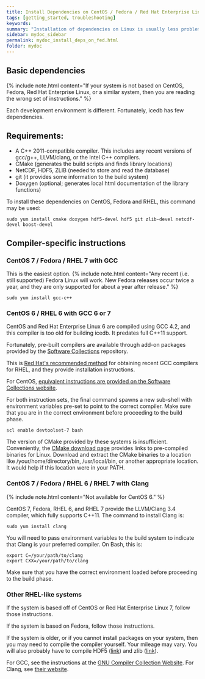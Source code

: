 ```yaml
---
title: Install Dependencies on CentOS / Fedora / Red Hat Enterprise Linux
tags: [getting_started, troubleshooting]
keywords:
summary: "Installation of dependencies on Linux is usually less problematic than on Windows. However, CentOS and RHEL are rather conservative with their package choices, so additional steps may be required."
sidebar: mydoc_sidebar
permalink: mydoc_install_deps_on_fed.html
folder: mydoc
---
```


## Basic dependencies

{% include note.html content="If your system is not based on CentOS, Fedora, Red Hat Enterprise Linux, or a similar system, then you are reading the wrong set of instructions." %}


Each development environment is different. Fortunately, icedb has few dependencies.

Requirements:
--------------

- A C++ 2011-compatible compiler. This includes any recent versions of gcc/g++, LLVM/clang, or the Intel C++ compilers.
- CMake (generates the build scripts and finds library locations)
- NetCDF, HDF5, ZLIB (needed to store and read the database)
- git (it provides some information to the build system)
- Doxygen (optional; generates local html documentation of the library functions)


To install these dependencies on CentOS, Fedora and RHEL, this command may be used:
```
sudo yum install cmake doxygen hdf5-devel hdf5 git zlib-devel netcdf-devel boost-devel
```

## Compiler-specific instructions

### CentOS 7 / Fedora / RHEL 7 with GCC

This is the easiest option.
{% include note.html content="Any recent (i.e. still supported) Fedora Linux will work. New Fedora releases occur twice a year, and they are only supported for about a year after release." %}

```
sudo yum install gcc-c++
```

### CentOS 6 / RHEL 6 with GCC 6 or 7

CentOS and Red Hat Enterprise Linux 6 are compiled using GCC 4.2, and this compiler is
too old for building icedb. It predates full C++11 support.

Fortunately, pre-built compilers are available through add-on packages provided by
the [Software Collections](https://www.softwarecollections.org) repository.

This is [Red Hat's recommended method](https://access.redhat.com/documentation/en-us/red_hat_enterprise_linux/7/html/developer_guide/scl-utils) for obtaining recent GCC compilers for RHEL, and they provide installation instructions.

For CentOS, [equivalent instructions are provided on the Software Collections website](https://www.softwarecollections.org/en/scls/rhscl/devtoolset-7/).

For both instruction sets, the final command spawns a new sub-shell with environment variables pre-set to point to the correct compiler. Make sure that you are in the correct environment before proceeding to the build phase.
```
scl enable devtoolset-7 bash
```

The version of CMake provided by these systems is insufficient. Conveniently, the [CMake download page](https://cmake.org/download/) provides links to pre-compiled binaries for Linux. Download and extract the CMake binaries to a location like /your/home/directory/bin, /usr/local/bin, or another appropriate location. It would help if this location were in your PATH.

### CentOS 7 / Fedora / RHEL 6 / RHEL 7 with Clang

{% include note.html content="Not available for CentOS 6." %}

CentOS 7, Fedora, RHEL 6, and RHEL 7 provide the LLVM/Clang 3.4 compiler, which fully supports C++11. The command to install Clang is:
```
sudo yum install clang
```

You will need to pass environment variables to the build system to indicate that Clang is your preferred compiler. On Bash, this is:
```
export C=/your/path/to/clang
export CXX=/your/path/to/clang
```
Make sure that you have the correct environment loaded before proceeding to the build phase.

### Other RHEL-like systems

If the system is based off of CentOS or Red Hat Enterprise Linux 7, follow those instructions.

If the system is based on Fedora, follow those instructions.

If the system is older, or if you cannot install packages on your system, then you may need to compile the compiler yourself. Your mileage may vary. You will also probably have to compile HDF5 ([link](https://www.hdfgroup.org/downloads/hdf5/)) and zlib ([link](https://zlib.net/)). 

For GCC, see the instructions at the [GNU Compiler Collection Website](https://gcc.gnu.org/). For Clang, see [their website](https://clang.llvm.org/).


